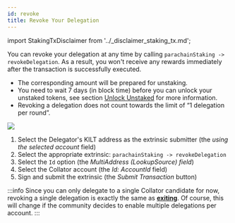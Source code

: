 ```yaml
---
id: revoke
title: Revoke Your Delegation
---
```


import StakingTxDisclaimer from '../_disclaimer_staking_tx.md';

You can revoke your delegation at any time by calling `parachainStaking -> revokeDelegation`.
As a result, you won't receive any rewards immediately after the transaction is successfully executed.
- The corresponding amount will be prepared for unstaking.
- You need to wait 7 days (in block time) before you can unlock your unstaked tokens, see section [Unlock Unstaked](../04_unlock_unstaked.md) for more information.
- Revoking a delegation does not count towards the limit of “1 delegation per round”.

<StakingTxDisclaimer />

![](/img/chain/parachainStaking-revokeDelegation.png)

1. Select the Delegator's KILT address as the extrinsic submitter (the *using the selected account* field)
2. Select the appropriate extrinsic: `parachainStaking -> revokeDelegation`
3. Select the `Id` option (the *MultiAddress (LookupSource) field*)
4. Select the Collator account (the *Id: AccountId* field)
5. Sign and submit the extrinsic (the *Submit Transaction* button)

:::info
Since you can only delegate to a single Collator candidate for now, revoking a single delegation is exactly the same as [**exiting**](./05_exit.md).
Of course, this will change if the community decides to enable multiple delegations per account.
:::


